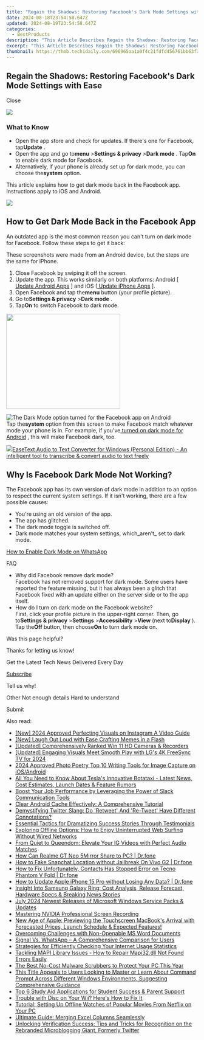 ```yaml
---
title: "Regain the Shadows: Restoring Facebook's Dark Mode Settings with Ease"
date: 2024-08-18T23:54:58.647Z
updated: 2024-08-19T23:54:58.647Z
categories:
  - BestProducts
description: "This Article Describes Regain the Shadows: Restoring Facebook's Dark Mode Settings with Ease"
excerpt: "This Article Describes Regain the Shadows: Restoring Facebook's Dark Mode Settings with Ease"
thumbnail: https://thmb.techidaily.com/696965aa1a0f4c21fdfd456761bb63f354f50ffc3b27173b44a827d0fae8995e.jpg
---
```


## Regain the Shadows: Restoring Facebook's Dark Mode Settings with Ease

Close 

<!-- affiliate ads begin -->
<a href="https://secure.2checkout.com/order/checkout.php?PRODS=4940317&QTY=1&AFFILIATE=108875&CART=1"><img src="https://secure.avangate.com/images/merchant/333ac5d90817d69113471fbb6e531bee/sps-partnership-728x90eng.png" border="0"></a>
<!-- affiliate ads end -->
###  What to Know

* Open the app store and check for updates. If there's one for Facebook, tap**Update** .
* Open the app and go to**menu** \>**Settings & privacy** \>**Dark mode** . Tap**On** to enable dark mode for Facebook.
* Alternatively, if your phone is already set up for dark mode, you can choose the**system** option.

 This article explains how to get dark mode back in the Facebook app. Instructions apply to iOS and Android.  

<!-- affiliate ads begin -->
<a href="https://shop.copernic.com/order/checkout.php?PRODS=41033095&QTY=1&AFFILIATE=108875&CART=1"><img src="https://secure.2checkout.com/images/merchant/8d30aa96e72440759f74bd2306c1fa3d/Copernic-2023-Affiliate-728x90-Advanced-3YR.png" border="0"></a>
<!-- affiliate ads end -->
##  How to Get Dark Mode Back in the Facebook App 

 An outdated app is the most common reason you can't turn on dark mode for Facebook. Follow these steps to get it back:  

 These screenshots were made from an Android device, but the steps are the same for iPhone.

1. Close Facebook by swiping it off the screen.
2. Update the app. This works similarly on both platforms: Android \[[ Update Android Apps](https://www.lifewire.com/update-apps-on-android-7106106) \] and iOS \[[ Update iPhone Apps](https://www.lifewire.com/ways-to-keep-iphone-apps-to-date-2000645) \].
3. Open Facebook and tap the**menu** button (your profile picture).
4. Go to**Settings & privacy** \>**Dark mode** .
5. Tap**On** to switch Facebook to dark mode.  
<!-- affiliate ads begin -->
<a href="https://printrendy.pxf.io/c/5597632/1453721/17020" target="_top" id="1453721"><img src="//a.impactradius-go.com/display-ad/17020-1453721" border="0" alt="" width="300" height="250"/></a><img height="0" width="0" src="https://imp.pxf.io/i/5597632/1453721/17020" style="position:absolute;visibility:hidden;" border="0" />
<!-- affiliate ads end -->
![The Dark Mode option turned for the Facebook app on Android](https://www.lifewire.com/thmb/UtiFuBZ6TkUvOO3WDzviLRd8xFE=/1500x0/filters:no_upscale():max_bytes(150000):strip_icc():format(webp)/facebook-dark-mode-android-ac13e3e54c5e46e5a094073e9fb06f87.png)  
 Tap the**system** option from this screen to make Facebook match whatever mode your phone is in. For example, if you've[ turned on dark mode for Android](https://www.lifewire.com/what-is-android-dark-mode-4178630) , this will make Facebook dark, too.

<!-- affiliate ads begin -->
<a href="https://secure.2checkout.com/order/checkout.php?PRODS=40203538&QTY=1&AFFILIATE=108875&CART=1"><img src="https://secure.avangate.com/images/merchant/cc4b82e826b52ec41c810301548e8f48/products/audio-to-text-transcription-software.png" border="0">EaseText Audio to Text Converter for Windows (Personal Edition) - An intelligent tool to transcribe & convert audio to text freely </a>
<!-- affiliate ads end -->
##  Why Is Facebook Dark Mode Not Working? 

 The Facebook app has its own version of dark mode in addition to an option to respect the current system settings. If it isn't working, there are a few possible causes:

* You're using an old version of the app.
* The app has glitched.
* The dark mode toggle is switched off.
* Dark mode matches your system settings, which_aren't_ set to dark mode.

[ How to Enable Dark Mode on WhatsApp ](https://www.lifewire.com/enable-dark-mode-on-whatsapp-5094911) 

 FAQ

* Why did Facebook remove dark mode?  
 Facebook has not removed support for dark mode. Some users have reported the feature missing, but it has always been a glitch that Facebook fixed with an update either on the server side or to the app itself.
* How do I turn on dark mode on the Facebook website?  
 First, click your profile picture in the upper-right corner. Then, go to**Settings & privacy** \>**Settings** \>**Accessibility** \>**View** (next to**Display** ). Tap the**Off** button, then choose**On**  to turn dark mode on.

Was this page helpful?

Thanks for letting us know!

 Get the Latest Tech News Delivered Every Day

[ Subscribe ](https://www.lifewire.com/#) 

Tell us why!

 Other  Not enough details  Hard to understand 

 Submit 

<ins class="adsbygoogle"
     style="display:block"
     data-ad-format="autorelaxed"
     data-ad-client="ca-pub-7571918770474297"
     data-ad-slot="1223367746"></ins>



<ins class="adsbygoogle"
     style="display:block"
     data-ad-client="ca-pub-7571918770474297"
     data-ad-slot="8358498916"
     data-ad-format="auto"
     data-full-width-responsive="true"></ins>

<span class="atpl-alsoreadstyle">Also read:</span>
<div><ul>
<li><a href="https://instagram-videos.techidaily.com/new-2024-approved-perfecting-visuals-on-instagram-a-video-guide/"><u>[New] 2024 Approved  Perfecting Visuals on Instagram  A Video Guide</u></a></li>
<li><a href="https://extra-approaches.techidaily.com/new-laugh-out-loud-with-ease-crafting-memes-in-a-flash/"><u>[New] Laugh Out Loud with Ease  Crafting Memes in a Flash</u></a></li>
<li><a href="https://screen-activity-recording.techidaily.com/updated-comprehensively-ranked-win-11-hd-cameras-and-recorders/"><u>[Updated] Comprehensively Ranked Win 11 HD Cameras & Recorders</u></a></li>
<li><a href="https://fox-glue.techidaily.com/updated-engaging-visuals-meet-smooth-play-with-lgs-4k-freesync-tv-for-2024/"><u>[Updated] Engaging Visuals Meet Smooth Play with LG's 4K FreeSync TV for 2024</u></a></li>
<li><a href="https://article-tips.techidaily.com/2024-approved-photo-poetry-top-10-writing-tools-for-image-capture-on-iosandroid/"><u>2024 Approved  Photo Poetry  Top 10 Writing Tools for Image Capture on iOS/Android</u></a></li>
<li><a href="https://tech-renaissance.techidaily.com/all-you-need-to-know-about-teslas-innovative-botataxi-latest-news-cost-estimates-launch-dates-and-feature-rumors/"><u>All You Need to Know About Tesla's Innovative Botataxi - Latest News, Cost Estimates, Launch Dates & Feature Rumors</u></a></li>
<li><a href="https://tech-renaissance.techidaily.com/boost-your-job-performance-by-leveraging-the-power-of-slack-communication-tools/"><u>Boost Your Job Performance by Leveraging the Power of Slack Communication Tools</u></a></li>
<li><a href="https://tech-renaissance.techidaily.com/clear-android-cache-effectively-a-comprehensive-tutorial/"><u>Clear Android Cache Effectively: A Comprehensive Tutorial</u></a></li>
<li><a href="https://tech-renaissance.techidaily.com/demystifying-twitter-slang-do-retweet-and-re-tweet-have-different-connotations/"><u>Demystifying Twitter Slang: Do 'Retweet' And 'Re-Tweet' Have Different Connotations?</u></a></li>
<li><a href="https://fox-cloud.techidaily.com/essential-tactics-for-dramatizing-success-stories-through-testimonials/"><u>Essential Tactics for Dramatizing Success Stories Through Testimonials</u></a></li>
<li><a href="https://tech-renaissance.techidaily.com/exploring-offline-options-how-to-enjoy-uninterrupted-web-surfing-without-wired-networks/"><u>Exploring Offline Options: How to Enjoy Uninterrupted Web Surfing Without Wired Networks</u></a></li>
<li><a href="https://tech-renaissance.techidaily.com/from-quiet-to-queendom-elevate-your-ig-videos-with-perfect-audio-matches/"><u>From Quiet to Queendom: Elevate Your IG Videos with Perfect Audio Matches</u></a></li>
<li><a href="https://screen-mirror.techidaily.com/how-can-realme-gt-neo-5mirror-share-to-pc-drfone-by-drfone-android/"><u>How Can Realme GT Neo 5Mirror Share to PC? | Dr.fone</u></a></li>
<li><a href="https://location-social.techidaily.com/how-to-fake-snapchat-location-without-jailbreak-on-vivo-g2-drfone-by-drfone-virtual-android/"><u>How to Fake Snapchat Location without Jailbreak On Vivo G2 | Dr.fone</u></a></li>
<li><a href="https://fix-guide.techidaily.com/how-to-fix-unfortunately-contacts-has-stopped-error-on-tecno-phantom-v-fold-drfone-by-drfone-fix-android-problems-fix-android-problems/"><u>How to Fix Unfortunately, Contacts Has Stopped Error on Tecno Phantom V Fold | Dr.fone</u></a></li>
<li><a href="https://techidaily.com/how-to-update-apple-iphone-15-pro-without-losing-any-data-drfone-by-drfone-ios-system-repair-ios-system-repair/"><u>How to Update Apple iPhone 15 Pro without Losing Any Data? | Dr.fone</u></a></li>
<li><a href="https://tech-renaissance.techidaily.com/insight-into-samsung-galaxy-ring-cost-analysis-release-forecast-hardware-specs-and-breaking-news-stories/"><u>Insight Into Samsung Galaxy Ring: Cost Analysis, Release Forecast, Hardware Specs & Breaking News Stories</u></a></li>
<li><a href="https://tech-renaissance.techidaily.com/july-2024-newest-releases-of-microsoft-windows-service-packs-and-updates/"><u>July 2024 Newest Releases of Microsoft Windows Service Packs & Updates</u></a></li>
<li><a href="https://video-screen-grab.techidaily.com/mastering-nvidia-professional-screen-recording/"><u>Mastering NVIDIA  Professional Screen Recording</u></a></li>
<li><a href="https://tech-renaissance.techidaily.com/new-age-of-apple-previewing-the-touchscreen-macbooks-arrival-with-forecasted-prices-launch-schedule-and-expected-features/"><u>New Age of Apple: Previewing the Touchscreen MacBook's Arrival with Forecasted Prices, Launch Schedule & Expected Features!</u></a></li>
<li><a href="https://tech-renaissance.techidaily.com/overcoming-challenges-with-non-openable-ms-word-documents/"><u>Overcoming Challenges with Non-Openable MS Word Documents</u></a></li>
<li><a href="https://tech-renaissance.techidaily.com/signal-vs-whatsapp-a-comprehensive-comparison-for-users/"><u>Signal Vs. WhatsApp – A Comprehensive Comparison for Users</u></a></li>
<li><a href="https://tech-renaissance.techidaily.com/strategies-for-efficiently-checking-your-internet-usage-statistics/"><u>Strategies for Efficiently Checking Your Internet Usage Statistics</u></a></li>
<li><a href="https://tech-renaissance.techidaily.com/tackling-mapi-library-issues-how-to-repair-mapi32dll-not-found-errors-easily/"><u>Tackling MAPI Library Issues - How to Repair Mapi32.dll Not Found Errors Easily</u></a></li>
<li><a href="https://tech-renaissance.techidaily.com/the-best-no-cost-malware-scrubbers-to-protect-your-pc-this-year/"><u>The Best No-Cost Malware Scrubbers to Protect Your PC This Year</u></a></li>
<li><a href="https://tech-renaissance.techidaily.com/this-title-appeals-to-users-looking-to-master-or-learn-about-command-prompt-across-different-windows-environments-suggesting-comprehensive-guidance/"><u>This Title Appeals to Users Looking to Master or Learn About Command Prompt Across Different Windows Environments, Suggesting Comprehensive Guidance</u></a></li>
<li><a href="https://tech-renaissance.techidaily.com/top-6-study-aid-applications-for-student-success-and-parent-support/"><u>Top 6 Study Aid Applications for Student Success & Parent Support</u></a></li>
<li><a href="https://tech-renaissance.techidaily.com/trouble-with-disc-on-your-wii-heres-how-to-fix-it/"><u>Trouble with Disc on Your Wii? Here's How to Fix It</u></a></li>
<li><a href="https://tech-renaissance.techidaily.com/tutorial-setting-up-offline-watches-of-popular-movies-from-netflix-on-your-pc/"><u>Tutorial: Setting Up Offline Watches of Popular Movies From Netflix on Your PC</u></a></li>
<li><a href="https://tech-renaissance.techidaily.com/ultimate-guide-merging-excel-columns-seamlessly/"><u>Ultimate Guide: Merging Excel Columns Seamlessly</u></a></li>
<li><a href="https://tech-renaissance.techidaily.com/unlocking-verification-success-tips-and-tricks-for-recognition-on-the-rebranded-microblogging-giant-formerly-twitter/"><u>Unlocking Verification Success: Tips and Tricks for Recognition on the Rebranded Microblogging Giant, Formerly Twitter</u></a></li>
</ul></div>

